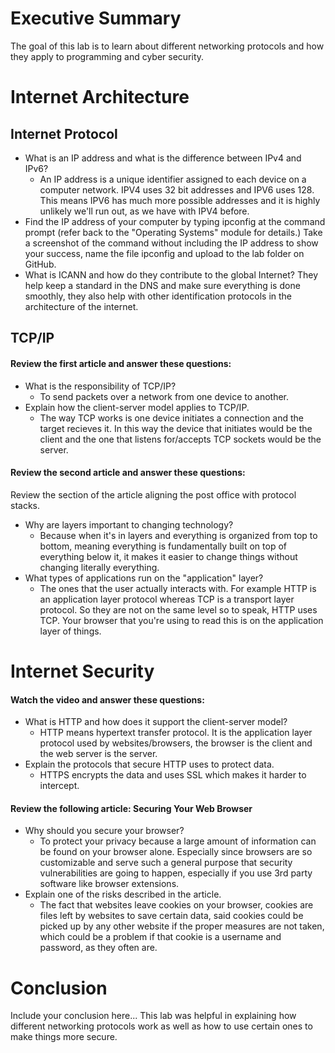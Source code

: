 # Executive Summary
The goal of this lab is to learn about different networking protocols and how they apply to programming and cyber security. 
# Internet Architecture

## Internet Protocol
* What is an IP address and what is the difference between IPv4 and IPv6? 
  * An IP address is a unique identifier assigned to each device on a computer network. IPV4 uses 32 bit addresses and IPV6 uses 128. This means IPV6 has much more possible addresses and it is highly unlikely we'll run out, as we have with IPV4 before.
* Find the IP address of your computer by typing ipconfig at the command prompt (refer back to the "Operating Systems" module for details.) 
  Take a screenshot of the command without including the IP address to show your success, name the file ipconfig and upload to the lab folder on GitHub. 
* What is ICANN and how do they contribute to the global Internet? They help keep a standard in the DNS and make sure everything is done smoothly, they also help with other identification protocols in the architecture of the internet.

## TCP/IP

#### Review the first article and answer these questions:
* What is the responsibility of TCP/IP? 
  * To send packets over a network from one device to another.
* Explain how the client-server model applies to TCP/IP. 
  * The way TCP works is one device initiates a connection and the target recieves it. In this way the device that initiates would be the client and the one that listens for/accepts TCP sockets would be the server.

#### Review the second article and answer these questions:
Review the section of the article aligning the post office with protocol stacks.  
* Why are layers important to changing technology? 
  * Because when it's in layers and everything is organized from top to bottom, meaning everything is fundamentally built on top of everything below it, it makes it easier to change things without changing literally everything. 
* What types of applications run on the "application" layer?
   * The ones that the user actually interacts with. For example HTTP is an application layer protocol whereas TCP is a transport layer protocol. So they are not on the same level so to speak, HTTP uses TCP. Your browser that you're using to read this is on the application layer of things. 

# Internet Security
#### Watch the video and answer these questions:
* What is HTTP and how does it support the client-server model? 
   * HTTP means hypertext transfer protocol. It is the application layer protocol used by websites/browsers, the browser is the client and the web server is the server. 
* Explain the protocols that secure HTTP uses to protect data.  
   * HTTPS encrypts the data and uses SSL which makes it harder to intercept. 

#### Review the following article: Securing Your Web Browser 
* Why should you secure your browser? 
   * To protect your privacy because a large amount of information can be found on your browser alone. Especially since browsers are so customizable and serve such a general purpose that security vulnerabilities are going to happen, especially if you use 3rd party software like browser extensions. 
* Explain one of the risks described in the article. 
  * The fact that websites leave cookies on your browser, cookies are files left by websites to save certain data, said cookies could be picked up by any other website if the proper measures are not taken, which could be a problem if that cookie is a username and password, as they often are.
 
# Conclusion
Include your conclusion here...
This lab was helpful in explaining how different networking protocols work as well as how to use certain ones to make things more secure.
